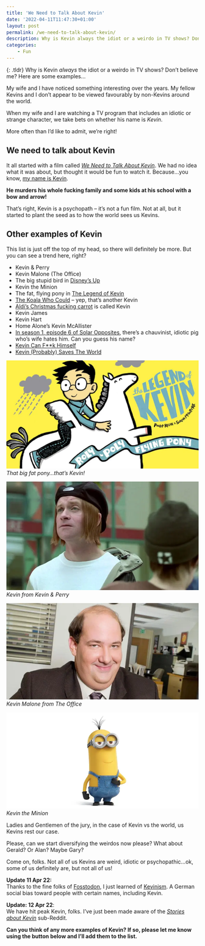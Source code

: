 ```yaml
---
title: 'We Need to Talk About Kevin'
date: '2022-04-11T11:47:30+01:00'
layout: post
permalink: /we-need-to-talk-about-kevin/
description: Why is Kevin always the idiot or a weirdo in TV shows? Don’t believe me? Here are some examples…
categories:
    - Fun
---
```


{: .tldr}
Why is Kevin *always* the idiot or a weirdo in TV shows? Don’t believe me? Here are some examples…

My wife and I have noticed something interesting over the years. My fellow Kevins and I don’t appear to be viewed favourably by non-Kevins around the world.

When my wife and I are watching a TV program that includes an idiotic or strange character, we take bets on whether his name is *Kevin*.

More often than I’d like to admit, we’re right!

## We need to talk about Kevin

It all started with a film called *[We Need to Talk About Kevin](https://en.wikipedia.org/wiki/We_Need_to_Talk_About_Kevin_(film))*. We had no idea what it was about, but thought it would be fun to watch it. Because…you know, [my name is Kevin](/about/).

**He murders his whole fucking family and some kids at his school with a bow and arrow!**

That’s right, Kevin is a psychopath – it’s not a fun film. Not at all, but it started to plant the seed as to how the world sees us Kevins.

## Other examples of Kevin

This list is just off the top of my head, so there will definitely be more. But you can see a trend here, right?

- Kevin &amp; Perry
- Kevin Malone (The Office)
- The big stupid bird in [Disney’s Up](https://disney.fandom.com/wiki/Kevin)
- Kevin the Minion
- The fat, flying pony in [The Legend of Kevin](https://amzn.to/3KxPRFJ)
- [The Koala Who Could](https://amzn.to/3KHTlWc) – yep, that’s another Kevin
- [Aldi’s Christmas fucking carrot](https://www.aldi.co.uk/kevin) is called Kevin
- Kevin James
- Kevin Hart
- Home Alone’s Kevin McAllister
- [In season 1, episode 6 of Solar Opposites](https://www.imdb.com/title/tt8910954/?ref_=ttep_ep6), there’s a chauvinist, idiotic pig who’s wife hates him. Can you guess his name?
- [Kevin Can F\*\*k Himself](https://www.imdb.com/title/tt9257258)
- [Kevin (Probably) Saves The World](https://www.imdb.com/title/tt6474174)

![The Legend of Kevin book cover](/assets/images/legend-of-kevin.webp)
*That big fat pony…that’s Kevin!*

![Kevin from Kevin & Perry](/assets/images/kevin-and-perry.webp)
*Kevin from Kevin & Perry*

![Kevin Malone from The Office](/assets/images/kevin-malone.webp)
*Kevin Malone from The Office*

![Kevin the Minion](/assets/images/kevin-the-minion.webp)
*Kevin the Minion*

Ladies and Gentlemen of the jury, in the case of Kevin vs the world, us Kevins rest our case.

Please, can we start diversifying the weirdos now please? What about Gerald? Or Alan? Maybe Gary?

Come on, folks. Not all of us Kevins are weird, idiotic or psychopathic…ok, some of us definitely are, but not all of us!

**Update 11 Apr 22:**  
Thanks to the fine folks of [Fosstodon](https://fosstodon.org/@theDoctor/108113097262071861), I just learned of [Kevinism](https://en.wikipedia.org/wiki/Kevinism). A German social bias toward people with certain names, including Kevin.  
  
**Update: 12 Apr 22**:  
We have hit peak Kevin, folks. I’ve just been made aware of the *[Stories about Kevin](https://www.reddit.com/r/StoriesAboutKevin/)* sub-Reddit.

**Can you think of any more examples of Kevin? If so, please let me know using the button below and I’ll add them to the list.**